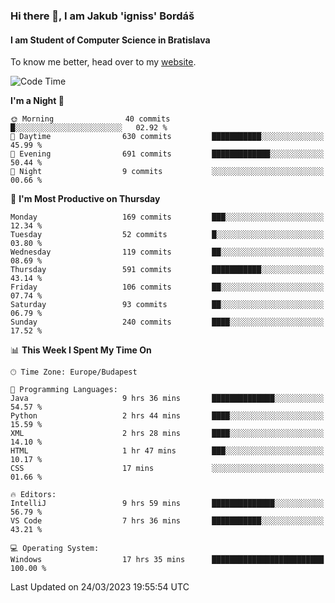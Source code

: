 ### Hi there 👋, I am Jakub 'igniss' Bordáš

#### I am Student of Computer Science in Bratislava
To know me better, head over to my [website](https://bordas.sk).


<!--START_SECTION:waka-->
![Code Time](http://img.shields.io/badge/Code%20Time-1%2C083%20hrs%2040%20mins-blue)

**I'm a Night 🦉** 

```text
🌞 Morning                40 commits          █░░░░░░░░░░░░░░░░░░░░░░░░   02.92 % 
🌆 Daytime                630 commits         ███████████░░░░░░░░░░░░░░   45.99 % 
🌃 Evening                691 commits         █████████████░░░░░░░░░░░░   50.44 % 
🌙 Night                  9 commits           ░░░░░░░░░░░░░░░░░░░░░░░░░   00.66 % 
```
📅 **I'm Most Productive on Thursday** 

```text
Monday                   169 commits         ███░░░░░░░░░░░░░░░░░░░░░░   12.34 % 
Tuesday                  52 commits          █░░░░░░░░░░░░░░░░░░░░░░░░   03.80 % 
Wednesday                119 commits         ██░░░░░░░░░░░░░░░░░░░░░░░   08.69 % 
Thursday                 591 commits         ███████████░░░░░░░░░░░░░░   43.14 % 
Friday                   106 commits         ██░░░░░░░░░░░░░░░░░░░░░░░   07.74 % 
Saturday                 93 commits          ██░░░░░░░░░░░░░░░░░░░░░░░   06.79 % 
Sunday                   240 commits         ████░░░░░░░░░░░░░░░░░░░░░   17.52 % 
```


📊 **This Week I Spent My Time On** 

```text
🕑︎ Time Zone: Europe/Budapest

💬 Programming Languages: 
Java                     9 hrs 36 mins       ██████████████░░░░░░░░░░░   54.57 % 
Python                   2 hrs 44 mins       ████░░░░░░░░░░░░░░░░░░░░░   15.59 % 
XML                      2 hrs 28 mins       ████░░░░░░░░░░░░░░░░░░░░░   14.10 % 
HTML                     1 hr 47 mins        ███░░░░░░░░░░░░░░░░░░░░░░   10.17 % 
CSS                      17 mins             ░░░░░░░░░░░░░░░░░░░░░░░░░   01.66 % 

🔥 Editors: 
IntelliJ                 9 hrs 59 mins       ██████████████░░░░░░░░░░░   56.79 % 
VS Code                  7 hrs 36 mins       ███████████░░░░░░░░░░░░░░   43.21 % 

💻 Operating System: 
Windows                  17 hrs 35 mins      █████████████████████████   100.00 % 
```


 Last Updated on 24/03/2023 19:55:54 UTC
<!--END_SECTION:waka-->
